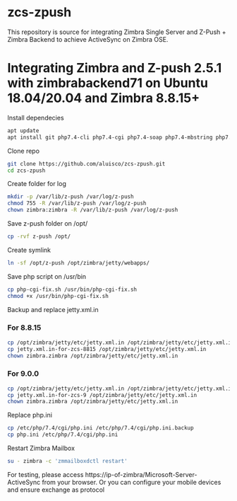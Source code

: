 # zcs-zpush
This repository is source for integrating Zimbra Single Server and Z-Push + Zimbra Backend to achieve ActiveSync on Zimbra OSE.

# Integrating Zimbra and Z-push 2.5.1 with zimbrabackend71 on Ubuntu 18.04/20.04 and Zimbra 8.8.15+

Install dependecies

```bash
apt update
apt install git php7.4-cli php7.4-cgi php7.4-soap php7.4-mbstring php7.4-curl php7.4-xml php-memcached -y
```

Clone repo

```bash
git clone https://github.com/aluisco/zcs-zpush.git
cd zcs-zpush
```

Create folder for log

```bash
mkdir -p /var/lib/z-push /var/log/z-push
chmod 755 -R /var/lib/z-push /var/log/z-push
chown zimbra:zimbra -R /var/lib/z-push /var/log/z-push
```

Save z-push folder on /opt/

```bash
cp -rvf z-push /opt/
```

Create symlink

```bash
ln -sf /opt/z-push /opt/zimbra/jetty/webapps/
```

Save php script on /usr/bin

```bash
cp php-cgi-fix.sh /usr/bin/php-cgi-fix.sh
chmod +x /usr/bin/php-cgi-fix.sh
```

Backup and replace jetty.xml.in

### For 8.8.15

```bash
cp /opt/zimbra/jetty/etc/jetty.xml.in /opt/zimbra/jetty/etc/jetty.xml.in.backup
cp jetty.xml.in-for-zcs-8815 /opt/zimbra/jetty/etc/jetty.xml.in
chown zimbra.zimbra /opt/zimbra/jetty/etc/jetty.xml.in
```

### For 9.0.0

```bash
cp /opt/zimbra/jetty/etc/jetty.xml.in /opt/zimbra/jetty/etc/jetty.xml.in.backup
cp jetty.xml.in-for-zcs-9 /opt/zimbra/jetty/etc/jetty.xml.in
chown zimbra.zimbra /opt/zimbra/jetty/etc/jetty.xml.in
```

Replace php.ini

```bash
cp /etc/php/7.4/cgi/php.ini /etc/php/7.4/cgi/php.ini.backup
cp php.ini /etc/php/7.4/cgi/php.ini
```

Restart Zimbra Mailbox

```bash
su - zimbra -c 'zmmailboxdctl restart'
```

For testing, please access https://ip-of-zimbra/Microsoft-Server-ActiveSync from your browser. Or you can configure your mobile devices and ensure exchange as protocol
